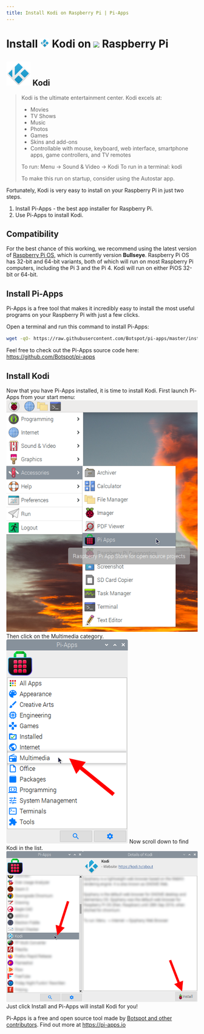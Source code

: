 ```yaml
---
title: Install Kodi on Raspberry Pi | Pi-Apps
---
```

<div class="simple-install-content content">

# Install <img src="/img/app-icons/Kodi/icon-64.png" height=24> Kodi on <img src=https://www.vectorlogo.zone/logos/raspberrypi/raspberrypi-icon.svg height=24> Raspberry Pi

## <img src="/img/app-icons/Kodi/icon-64.png"> Kodi
> Kodi is the ultimate entertainment center.
> Kodi excels at:
> - Movies
> - TV Shows
> - Music
> - Photos
> - Games
> - Skins and add-ons
> - Controllable with mouse, keyboard, web interface, smartphone apps, game controllers, and TV remotes
> 
> To run: Menu -> Sound & Video -> Kodi
> To run in a terminal: kodi
> 
> To make this run on startup, consider using the Autostar app.

Fortunately, Kodi is very easy to install on your Raspberry Pi in just two steps.
1. Install Pi-Apps - the best app installer for Raspberry Pi.
2. Use Pi-Apps to install Kodi.
</div>
<div class="simple-install-content content">

## Compatibility
For the best chance of this working, we recommend using the latest version of [Raspberry Pi OS](https://www.raspberrypi.com/software/), which is currently version **Bullseye**.
Raspberry Pi OS has 32-bit and 64-bit variants, both of which will run on most Raspberry Pi computers, including the Pi 3 and the Pi 4.
Kodi will run on either PiOS 32-bit or 64-bit.
</div>
<div class="simple-install-content content">

## Install Pi-Apps

Pi-Apps is a free tool that makes it incredibly easy to install the most useful programs on your Raspberry Pi with just a few clicks.

Open a terminal and run this command to install Pi-Apps:
```bash
wget -qO- https://raw.githubusercontent.com/Botspot/pi-apps/master/install | bash
```
Feel free to check out the Pi-Apps source code here: https://github.com/Botspot/pi-apps
</div>
<div class="simple-install-content content">

## Install Kodi

Now that you have Pi-Apps installed, it is time to install Kodi.
First launch Pi-Apps from your start menu:
<img src="/img/start-menu.png">
Then click on the Multimedia category.
<img src="/img/category-selections/Multimedia.png">
Now scroll down to find Kodi in the list.
<img src="/img/app-icons/Kodi/app-selection.png">
Just click Install and Pi-Apps will install Kodi for you!
</div>
<div class="simple-install-content content">

Pi-Apps is a free and open source tool made by [Botspot and other contributors](/about/#contributors). Find out more at https://pi-apps.io
</div>
